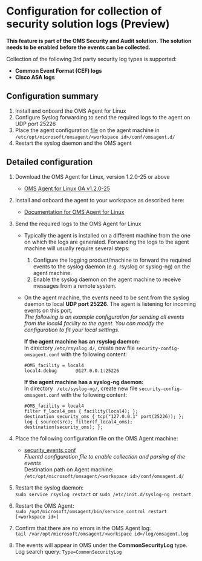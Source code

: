 # Configuration for collection of security solution logs (Preview)

**This feature is part of the OMS Security and Audit solution. The solution needs to be enabled before the events can be collected.**

Collection of the following 3rd party security log types is supported:
- **Common Event Format (CEF) logs**
- **Cisco ASA logs**

## Configuration summary
1. Install and onboard the OMS Agent for Linux
2. Configure Syslog forwarding to send the required logs to the agent on UDP port 25226
3. Place the agent configuration [file][1] on the agent machine in ```/etc/opt/microsoft/omsagent/<workspace id>/conf/omsagent.d/```
4. Restart the syslog daemon and the OMS agent


## Detailed configuration
1. Download the OMS Agent for Linux, version 1.2.0-25 or above
    - [OMS Agent for Linux GA v1.2.0-25](https://github.com/Microsoft/OMS-Agent-for-Linux/releases/tag/OMSAgent_GA_v1.2.0-25)

2. Install and onboard the agent to your workspace as described here:
    - [Documentation for OMS Agent for Linux](https://github.com/Microsoft/OMS-Agent-for-Linux)  

3. Send the required logs to the OMS Agent for Linux
    * Typically the agent is installed on a different machine from the one on which the logs are generated. Forwarding the logs to the agent machine will usually require several steps:
        1. Configure the logging product/machine to forward the required events to the syslog daemon (e.g. rsyslog or syslog-ng) on the agent machine.
        2. Enable the syslog daemon on the agent machine to receive messages from a remote system.
	    
    * On the agent machine, the events need to be sent from the syslog daemon to local **UDP port 25226**. The agent is listening for incoming events on this port.  
        *The following is an example configuration for sending all events from the local4 facility to the agent. You can modify the configuration to fit your local settings.* 
	
        **If the agent machine has an rsyslog daemon:**  
        In directory ```/etc/rsyslog.d/```, create new file ```security-config-omsagent.conf``` with the following content:

        ```
        #OMS_facility = local4
        local4.debug       @127.0.0.1:25226
        ```
	
        **If the agent machine has a syslog-ng daemon:**  
	    In directory ``` /etc/syslog-ng/```, create new file ```security-config-omsagent.conf``` with the following content:

        ```
        #OMS_facility = local4  
        filter f_local4_oms { facility(local4); };  
        destination security_oms { tcp("127.0.0.1" port(25226)); };  
        log { source(src); filter(f_local4_oms); destination(security_oms); };  
        ```

4. Place the following configuration file on the OMS Agent machine:  
  	- [security_events.conf][1]  
  	_Fluentd configuration file to enable collection and parsing of the events_  
	Destination path on Agent machine: ```/etc/opt/microsoft/omsagent/<workspace id>/conf/omsagent.d/```  

5. Restart the syslog daemon:  
```sudo service rsyslog restart``` or ```sudo /etc/init.d/syslog-ng restart```

6. Restart the OMS Agent:  
```sudo /opt/microsoft/omsagent/bin/service_control restart [<workspace id>]```

7. Confirm that there are no errors in the OMS Agent log:  
```tail /var/opt/microsoft/omsagent/<workspace id>/log/omsagent.log```

8. The events will appear in OMS under the **CommonSecurityLog** type.  
Log search query: ```Type=CommonSecurityLog```

[1]: https://github.com/Microsoft/OMS-Agent-for-Linux/blob/master/installer/conf/omsagent.d/security_events.conf
